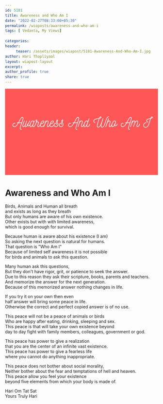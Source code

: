 ```yaml
--- 
id: 5181 
title: Awareness and Who Am I
date: "2022-02-27T08:33:00+05:30"
permalink: /wiaposts/awareness-and-who-am-i
tags: [ Vedanta, My Views]    

categories: 
header:
     teaser: /assets/images/wiapost/5181-Awareness-And-Who-Am-I.jpg
author: Hari Thapliyaal 
layout: wiapost-layout
excerpt:  
author_profile: true 
share: true 
---
```


![Awareness and Who Am I](/assets/images/wiapost/5181-Awareness-And-Who-Am-I.jpg)   
   
# Awareness and Who Am I   
    
Birds, Animals and Human all breath     
and exists as long as they breath    
But only humans are aware of his own existence.    
Other exists but with with limited awareness,     
which is good enough for survival.    
    
Because human is aware about his existence (I am)    
So asking the next question is natural for humans.    
That question is "Who Am I"    
Because of limited self awareness it is not possible     
for birds and animals to ask this question.    
    
Many human ask this questions,     
But they don't have rigor, grit, or patience to seek the answer.    
Due to this reason they ask their scripture, books, parents and teachers.    
And memorize the answer for the next generation.    
Because of this memorized answer nothing changes in life.    
    
If you try it on your own then even     
half answer will bring some peace in life.    
Otherwise the correct and perfect copied answer is of no use.    
    
This peace will not be a peace of animals or birds     
Who are happy after eating, drinking, sleeping and sex.    
This peace is that will take your own existence beyond     
day to day fight with family members, colleagues, government or god.    
    
This peace has power to give a realization     
that you are the center of an infinite vast existence.    
This peace has power to give a fearless life     
where you cannot do anything inappropriate.    
    
This peace does not bother about social morality,    
Neither bother about the fear and temptations of hell and heaven.    
This peace allow you feel your existence     
beyond five elements from which your body is made of.    
    
Hari Om Tat Sat     
Yours Truly Hari    

